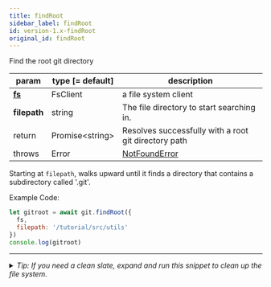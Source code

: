 ```yaml
---
title: findRoot
sidebar_label: findRoot
id: version-1.x-findRoot
original_id: findRoot
---
```


Find the root git directory

| param          | type [= default]  | description                                          |
| -------------- | ----------------- | ---------------------------------------------------- |
| [**fs**](./fs) | FsClient          | a file system client                                 |
| **filepath**   | string            | The file directory to start searching in.            |
| return         | Promise\<string\> | Resolves successfully with a root git directory path |
| throws         | Error             | [NotFoundError](./errors.md#notfounderror)           |

Starting at `filepath`, walks upward until it finds a directory that contains a subdirectory called '.git'.

Example Code:

```js live
let gitroot = await git.findRoot({
  fs,
  filepath: '/tutorial/src/utils'
})
console.log(gitroot)
```


---

<details>
<summary><i>Tip: If you need a clean slate, expand and run this snippet to clean up the file system.</i></summary>

```js live
window.fs = new LightningFS('fs', { wipe: true })
window.pfs = window.fs.promises
console.log('done')
```
</details>

<script>
(function rewriteEditLink() {
  const el = document.querySelector('a.edit-page-link.button');
  if (el) {
    el.href = 'https://github.com/isomorphic-git/isomorphic-git/edit/master/src/api/findRoot.js';
  }
})();
</script>